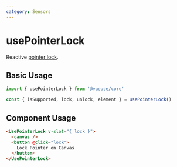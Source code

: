 ```yaml
---
category: Sensors
---
```


# usePointerLock

Reactive [pointer lock](https://developer.mozilla.org/en-US/docs/Web/API/Pointer_Lock_API).

## Basic Usage

```js
import { usePointerLock } from '@vueuse/core'

const { isSupported, lock, unlock, element } = usePointerLock()
```

## Component Usage

```html
<UsePointerLock v-slot="{ lock }">
  <canvas />
  <button @click="lock">
    Lock Pointer on Canvas
  </button>
</UsePointerLock>
```
